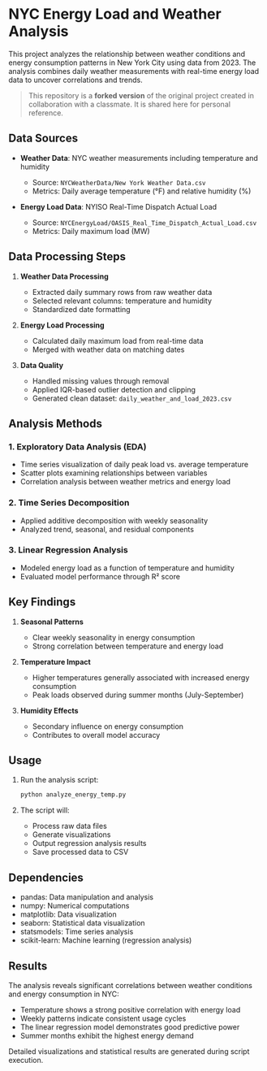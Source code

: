 # NYC Energy Load and Weather Analysis

This project analyzes the relationship between weather conditions and energy consumption patterns in New York City using data from 2023. The analysis combines daily weather measurements with real-time energy load data to uncover correlations and trends.

> This repository is a **forked version** of the original project created in collaboration with a classmate. It is shared here for personal reference.

## Data Sources

- **Weather Data**: NYC weather measurements including temperature and humidity
  - Source: `NYCWeatherData/New York Weather Data.csv`
  - Metrics: Daily average temperature (°F) and relative humidity (%)

- **Energy Load Data**: NYISO Real-Time Dispatch Actual Load
  - Source: `NYCEnergyLoad/OASIS_Real_Time_Dispatch_Actual_Load.csv`
  - Metrics: Daily maximum load (MW)

## Data Processing Steps

1. **Weather Data Processing**
   - Extracted daily summary rows from raw weather data
   - Selected relevant columns: temperature and humidity
   - Standardized date formatting

2. **Energy Load Processing**
   - Calculated daily maximum load from real-time data
   - Merged with weather data on matching dates

3. **Data Quality**
   - Handled missing values through removal
   - Applied IQR-based outlier detection and clipping
   - Generated clean dataset: `daily_weather_and_load_2023.csv`

## Analysis Methods

### 1. Exploratory Data Analysis (EDA)
- Time series visualization of daily peak load vs. average temperature
- Scatter plots examining relationships between variables
- Correlation analysis between weather metrics and energy load

### 2. Time Series Decomposition
- Applied additive decomposition with weekly seasonality
- Analyzed trend, seasonal, and residual components

### 3. Linear Regression Analysis
- Modeled energy load as a function of temperature and humidity
- Evaluated model performance through R² score

## Key Findings

1. **Seasonal Patterns**
   - Clear weekly seasonality in energy consumption
   - Strong correlation between temperature and energy load

2. **Temperature Impact**
   - Higher temperatures generally associated with increased energy consumption
   - Peak loads observed during summer months (July-September)

3. **Humidity Effects**
   - Secondary influence on energy consumption
   - Contributes to overall model accuracy

## Usage

1. Run the analysis script:
   ```bash
   python analyze_energy_temp.py
   ```

2. The script will:
   - Process raw data files
   - Generate visualizations
   - Output regression analysis results
   - Save processed data to CSV

## Dependencies

- pandas: Data manipulation and analysis
- numpy: Numerical computations
- matplotlib: Data visualization
- seaborn: Statistical data visualization
- statsmodels: Time series analysis
- scikit-learn: Machine learning (regression analysis)

## Results

The analysis reveals significant correlations between weather conditions and energy consumption in NYC:

- Temperature shows a strong positive correlation with energy load
- Weekly patterns indicate consistent usage cycles
- The linear regression model demonstrates good predictive power
- Summer months exhibit the highest energy demand

Detailed visualizations and statistical results are generated during script execution.
